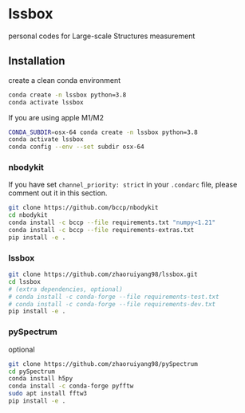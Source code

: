 # lssbox
personal codes for Large-scale Structures measurement

## Installation
create a clean conda environment
```bash
conda create -n lssbox python=3.8
conda activate lssbox
```

If you are using apple M1/M2
```bash
CONDA_SUBDIR=osx-64 conda create -n lssbox python=3.8
conda activate lssbox
conda config --env --set subdir osx-64
```
### nbodykit
If you have set `channel_priority: strict` in your `.condarc` file, please comment out it in this section.
```bash
git clone https://github.com/bccp/nbodykit
cd nbodykit
conda install -c bccp --file requirements.txt "numpy<1.21"
conda install -c bccp --file requirements-extras.txt
pip install -e .
```
### lssbox
```bash
git clone https://github.com/zhaoruiyang98/lssbox.git
cd lssbox
# (extra dependencies, optional)
# conda install -c conda-forge --file requirements-test.txt
# conda install -c conda-forge --file requirements-dev.txt
pip install -e .
```
### pySpectrum
optional
```bash
git clone https://github.com/zhaoruiyang98/pySpectrum
cd pySpectrum
conda install h5py
conda install -c conda-forge pyfftw
sudo apt install fftw3
pip install -e .
```